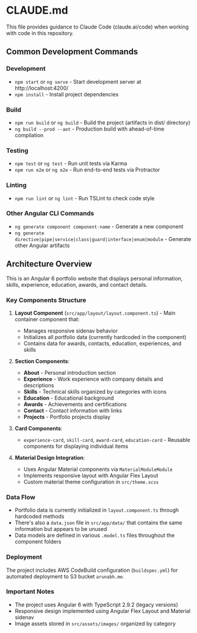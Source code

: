 # CLAUDE.md

This file provides guidance to Claude Code (claude.ai/code) when working with code in this repository.

## Common Development Commands

### Development
- `npm start` or `ng serve` - Start development server at http://localhost:4200/
- `npm install` - Install project dependencies

### Build
- `npm run build` or `ng build` - Build the project (artifacts in dist/ directory)
- `ng build --prod --aot` - Production build with ahead-of-time compilation

### Testing
- `npm test` or `ng test` - Run unit tests via Karma
- `npm run e2e` or `ng e2e` - Run end-to-end tests via Protractor

### Linting
- `npm run lint` or `ng lint` - Run TSLint to check code style

### Other Angular CLI Commands
- `ng generate component component-name` - Generate a new component
- `ng generate directive|pipe|service|class|guard|interface|enum|module` - Generate other Angular artifacts

## Architecture Overview

This is an Angular 6 portfolio website that displays personal information, skills, experience, education, awards, and contact details.

### Key Components Structure

1. **Layout Component** (`src/app/layout/layout.component.ts`) - Main container component that:
   - Manages responsive sidenav behavior
   - Initializes all portfolio data (currently hardcoded in the component)
   - Contains data for awards, contacts, education, experiences, and skills

2. **Section Components**:
   - **About** - Personal introduction section
   - **Experience** - Work experience with company details and descriptions
   - **Skills** - Technical skills organized by categories with icons
   - **Education** - Educational background
   - **Awards** - Achievements and certifications
   - **Contact** - Contact information with links
   - **Projects** - Portfolio projects display

3. **Card Components**:
   - `experience-card`, `skill-card`, `award-card`, `education-card` - Reusable components for displaying individual items

4. **Material Design Integration**:
   - Uses Angular Material components via `MaterialModuleModule`
   - Implements responsive layout with Angular Flex Layout
   - Custom material theme configuration in `src/theme.scss`

### Data Flow

- Portfolio data is currently initialized in `layout.component.ts` through hardcoded methods
- There's also a `data.json` file in `src/app/data/` that contains the same information but appears to be unused
- Data models are defined in various `.model.ts` files throughout the component folders

### Deployment

The project includes AWS CodeBuild configuration (`buildspec.yml`) for automated deployment to S3 bucket `arunabh.me`.

### Important Notes

- The project uses Angular 6 with TypeScript 2.9.2 (legacy versions)
- Responsive design implemented using Angular Flex Layout and Material sidenav
- Image assets stored in `src/assets/images/` organized by category